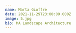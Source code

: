 ```yaml
---
name: Marta Gioffrè
date: 2021-11-29T23:00:00.000Z
image: 5.jpg
bio: MA Landscape Architecture
---
```

